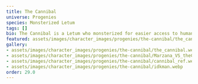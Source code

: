 ```yaml
---
title: The Cannibal
universe: Progenies
species: Monsterized Letum
tags: []
bio: The Cannibal is a Letum who monsterized for easier access to human meat.
featured: assets/images/character_images/progenies/the-cannibal/the_cannibal.webp
gallery:
- assets/images/character_images/progenies/the-cannibal/the_cannibal.webp
- assets/images/character_images/progenies/the-cannibal/Marzana_VS_theCannibal.webp
- assets/images/character_images/progenies/the-cannibal/cannibal_ref.webp
- assets/images/character_images/progenies/the-cannibal/idkman.webp
order: 29.0
---
```

